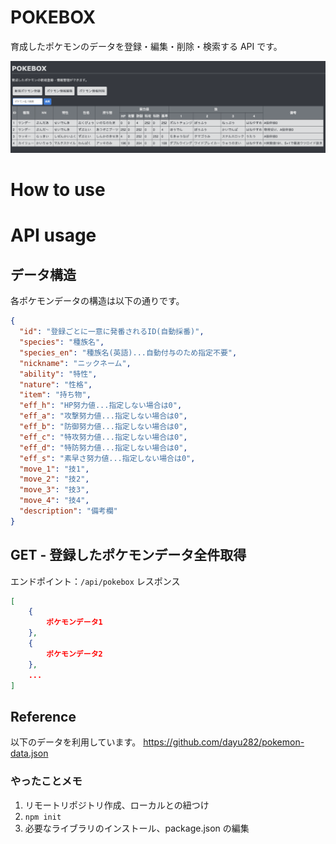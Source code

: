# POKEBOX

育成したポケモンのデータを登録・編集・削除・検索する API です。

![image](img/top.png?raw=true)

# How to use

# API usage

## データ構造

各ポケモンデータの構造は以下の通りです。

```json
{
  "id": "登録ごとに一意に発番されるID(自動採番)",
  "species": "種族名",
  "species_en": "種族名(英語)...自動付与のため指定不要",
  "nickname": "ニックネーム",
  "ability": "特性",
  "nature": "性格",
  "item": "持ち物",
  "eff_h": "HP努力値...指定しない場合は0",
  "eff_a": "攻撃努力値...指定しない場合は0",
  "eff_b": "防御努力値...指定しない場合は0",
  "eff_c": "特攻努力値...指定しない場合は0",
  "eff_d": "特防努力値...指定しない場合は0",
  "eff_s": "素早さ努力値...指定しない場合は0",
  "move_1": "技1",
  "move_2": "技2",
  "move_3": "技3",
  "move_4": "技4",
  "description": "備考欄"
}
```

## GET - 登録したポケモンデータ全件取得

エンドポイント：`/api/pokebox`
レスポンス

```json
[
    {
        ポケモンデータ1
    },
    {
        ポケモンデータ2
    },
    ...
]
```

## Reference

以下のデータを利用しています。
https://github.com/dayu282/pokemon-data.json

### やったことメモ

1. リモートリポジトリ作成、ローカルとの紐つけ
1. `npm init`
1. 必要なライブラリのインストール、package.json の編集
